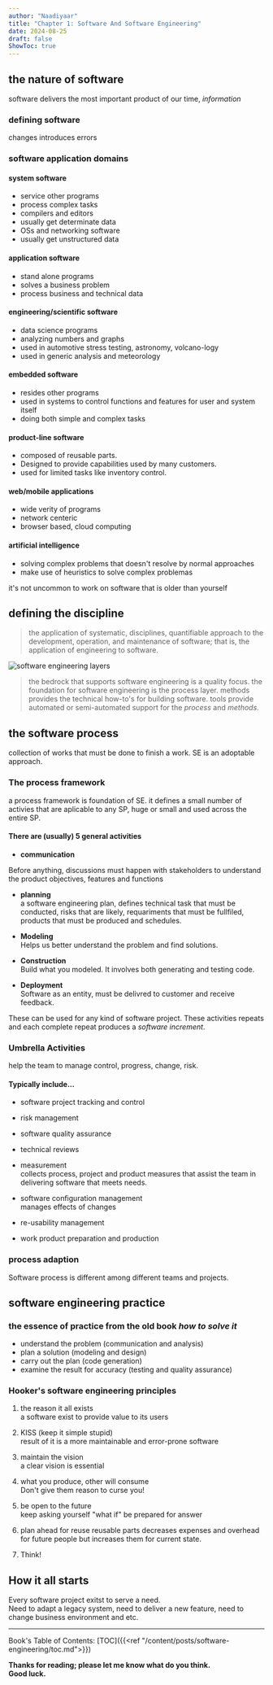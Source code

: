 ```yaml
---
author: "Naadiyaar"
title: "Chapter 1: Software And Software Engineering"
date: 2024-08-25
draft: false
ShowToc: true
---
```

## the nature of software
software delivers the most important product of our time, *information*
### defining software
changes introduces errors
### software application domains
#### system software
- service other programs
- process complex tasks
- compilers and editors
- usually get determinate data
- OSs and networking software
- usually get unstructured data
#### application software
- stand alone programs
- solves a business problem
- process business and technical data
#### engineering/scientific software
- data science programs
- analyzing numbers and graphs
- used in automotive stress testing, astronomy, volcano-logy
- used in generic analysis and meteorology
#### embedded software
- resides other programs
- used in systems to control functions and features for user and system itself
- doing both simple and complex tasks
#### product-line software
- composed of reusable parts.
- Designed to provide capabilities used by many customers.
- used for limited tasks like inventory control.
#### web/mobile applications
- wide verity of programs
- network centeric
- browser based, cloud computing
#### artificial intelligence
- solving complex problems that doesn't resolve by normal approaches
- make use of heuristics to solve complex problemas

it's not uncommon to work on software that is older than yourself
## defining the discipline
> the application of systematic, disciplines, quantifiable approach to the development, operation, and maintenance of software; that is, the application of engineering to software.

![software engineering layers](/software-engineering/software-engineering-layers.png)

> the bedrock that supports software engineering is a quality focus.
> the foundation for software engineering is the process layer.
> methods provides the technical how-to's for building software.
> tools provide automated or semi-automated support for the *process* and *methods*.
## the software process
collection of works that must be done to finish a work.
SE is an adoptable approach.
### The process framework
a process framework is foundation of SE. it defines a small number of activies that are aplicable to any SP, huge or small and used across the entire SP.
#### There are (usually) 5 general activities
- **communication**

Before anything, discussions must happen with stakeholders to understand the product objectives, features and functions

- **planning**  
a software engineering plan, defines technical task that must be conducted, risks that are likely, requariments that must be fullfiled, products that must be produced and schedules.

- **Modeling**  
Helps us better understand the problem and find solutions.

- **Construction**  
Build what you modeled. It involves both generating and testing code.

- **Deployment**  
Software as an entity, must be delivred to customer and receive feedback.

These can be used for any kind of software project.
These activities repeats and each complete repeat produces a *software increment*.

### Umbrella Activities
help the team to manage control, progress, change, risk.
#### Typically include...
- software project tracking and control
- risk management
- software quality assurance
- technical reviews
- measurement  
collects process, project and product measures that assist the team in delivering software that meets needs.
- software configuration management  
manages effects of changes

- re-usability management

- work product preparation and production

### process adaption
Software process is different among different teams and projects.

## software engineering practice
### the essence of practice from the old book *how to solve it*
- understand the problem (communication and analysis)
- plan a solution (modeling and design)
- carry out the plan (code generation)
- examine the result for accuracy (testing and quality assurance)

### Hooker's software engineering principles
1. the reason it all exists  
a software exist to provide value to its users

2. KISS (keep it simple stupid)  
result of it is a more maintainable and error-prone software

3. maintain the vision  
a clear vision is essential

4. what you produce, other will consume  
Don't give them reason to curse you!

5. be open to the future  
keep asking yourself "what if" be prepared for answer

6. plan ahead for reuse
reusable parts decreases expenses and overhead for future people but increases them for current state.

7. Think!

## How it all starts
Every software project exitst to serve a need.  
Need to adapt a legacy system, need to deliver a new feature, need to change business environment and etc.

---
Book's Table of Contents: [TOC]({{<ref "/content/posts/software-engineering/toc.md">}})

**Thanks for reading; please let me know what do you think.  
Good luck.**
